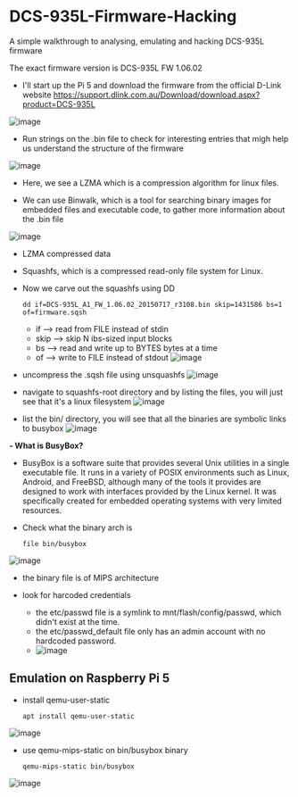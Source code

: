 # DCS-935L-Firmware-Hacking
A simple walkthrough to analysing, emulating and hacking DCS-935L firmware

The exact firmware version is DCS-935L FW 1.06.02

- I'll start up the Pi 5 and download the firmware from the official D-Link website https://support.dlink.com.au/Download/download.aspx?product=DCS-935L

![image](https://github.com/user-attachments/assets/aa7827ba-2246-4ea1-9376-1fa706af3034)

- Run strings on the .bin file to check for interesting entries that migh help us understand the structure of the firmware

![image](https://github.com/user-attachments/assets/59688f78-8197-4592-8a9c-0c568359bb20)

- Here, we see a LZMA which is a compression algorithm for linux files.

- We can use Binwalk, which is a tool for searching binary images for embedded files and executable code, to gather more information about the .bin file

![image](https://github.com/user-attachments/assets/ac9ee776-bbae-4669-8893-7a7952d8b88c)

  - LZMA compressed data
  - Squashfs, which is a compressed read-only file system for Linux.

- Now we carve out the squashfs using DD

      dd if=DCS-935L_A1_FW_1.06.02_20150717_r3108.bin skip=1431586 bs=1 of=firmware.sqsh

    - if --> read from FILE instead of stdin
    - skip --> skip N ibs-sized input blocks
    - bs --> read and write up to BYTES bytes at a time
    - of --> write to FILE instead of stdout
![image](https://github.com/user-attachments/assets/48c55b8e-be23-4a8b-8a25-5e73e0dccdee)

- uncompress the .sqsh file using unsquashfs
![image](https://github.com/user-attachments/assets/c6cc1f26-778a-4d8e-a29e-53fb72db7fd6)

- navigate to squashfs-root directory and by listing the files, you will just see that it's a linux filesystem
![image](https://github.com/user-attachments/assets/a33b1267-332c-41b7-96f8-07a827da2c97)

- list the bin/ directory, you will see that all the binaries are symbolic links to busybox
![image](https://github.com/user-attachments/assets/150a5332-a619-4843-b61c-5ebca6990ee2)

**- What is BusyBox?**
  - BusyBox is a software suite that provides several Unix utilities in a single executable file. It runs in a variety of POSIX environments such as Linux, Android, and FreeBSD, although many of the tools it provides are designed to work with interfaces provided by the Linux kernel. It was specifically created for embedded operating systems with very limited resources.

- Check what the binary arch is

      file bin/busybox
![image](https://github.com/user-attachments/assets/9cf9727f-4a4b-4743-9f7c-f8fbafc8c88d)
  
  - the binary file is of MIPS architecture

- look for harcoded credentials
  - the etc/passwd file is a symlink to mnt/flash/config/passwd, which didn't exist at the time.
  - the etc/passwd_default file only has an admin account with no hardcoded password. 
  - ![image](https://github.com/user-attachments/assets/a496bf0d-cd91-4e85-8c48-d1f453a48854)

## Emulation on Raspberry Pi 5

- install qemu-user-static

      apt install qemu-user-static
![image](https://github.com/user-attachments/assets/8e9dbe13-fcc9-406e-b127-444c6478b520)

- use qemu-mips-static on bin/busybox binary

      qemu-mips-static bin/busybox
![image](https://github.com/user-attachments/assets/0df5801e-90fd-4ad9-8174-4c0a71db9913)

  

